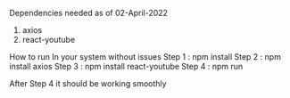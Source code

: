 Dependencies needed as of 02-April-2022
1. axios
2. react-youtube


How to run In your system without issues
    <!-- Need to install node.js link(https://nodejs.org/dist/v16.14.2/node-v16.14.2-x64.msi) or
    Download the latest version of node.js from https://nodejs.org/en/ -->
Step 1 : npm install
Step 2 : npm install axios
Step 3 : npm install react-youtube
Step 4 : npm run

After Step 4 it should be working smoothly